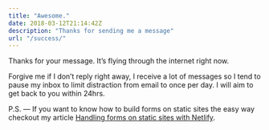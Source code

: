 ```yaml
---
title: "Awesome."
date: 2018-03-12T21:14:42Z
description: "Thanks for sending me a message"
url: "/success/"
---
```


Thanks for your message. It’s flying through the internet right now.

Forgive me if I don’t reply right away, I receive a lot of messages so I tend to pause my inbox to limit distraction from email to once per day. I will aim to get back to you within 24hrs.

P.S. — If you want to know how to build forms on static sites the easy way checkout my article [Handling forms on static sites with Netlify](/articles/forms-with-netlify/).
